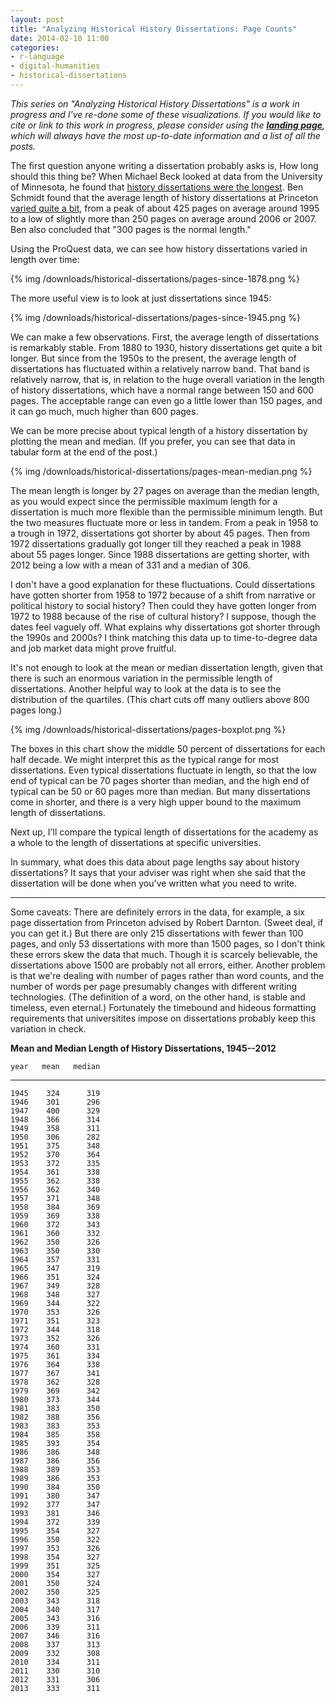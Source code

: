 ```yaml
---
layout: post
title: "Analyzing Historical History Dissertations: Page Counts"
date: 2014-02-10 11:00
categories: 
- r-language
- digital-humanities
- historical-dissertations
---
```


*This series on "Analyzing Historical History Dissertations" is a work
in progress and I've re-done some of these visualizations. If you would
like to cite or link to this work in progress, please consider using the
**[landing page][]**, which will always have the most up-to-date
information and a list of all the posts.*

  [landing page]: http://lincolnmullen.com/research/history-dissertations/

The first question anyone writing a dissertation probably asks is, How
long should this thing be? When Michael Beck looked at data from the
University of Minnesota, he found that [history dissertations were the
longest][]. Ben Schmidt found that the average length of history
dissertations at Princeton [varied quite a bit][], from a peak of about
425 pages on average around 1995 to a low of slightly more than 250
pages on average around 2006 or 2007. Ben also concluded that "300 pages
is the normal length."

Using the ProQuest data, we can see how history dissertations varied in
length over time:

{% img /downloads/historical-dissertations/pages-since-1878.png %}

The more useful view is to look at just dissertations since 1945:

{% img /downloads/historical-dissertations/pages-since-1945.png %}

We can make a few observations. First, the average length of
dissertations is remarkably stable. From 1880 to 1930, history
dissertations get quite a bit longer. But since from the 1950s to the
present, the average length of dissertations has fluctuated within a
relatively narrow band. That band is relatively narrow, that is, in
relation to the huge overall variation in the length of history
dissertations, which have a normal range between 150 and 600 pages. The
acceptable range can even go a little lower than 150 pages, and it can
go much, much higher than 600 pages.

We can be more precise about typical length of a history dissertation by
plotting the mean and median. (If you prefer, you can see that data in
tabular form at the end of the post.)

{% img /downloads/historical-dissertations/pages-mean-median.png %}

The mean length is longer by 27 pages on average than the median length,
as you would expect since the permissible maximum length for a
dissertation is much more flexible than the permissible minimum length.
But the two measures fluctuate more or less in tandem. From a peak in
1958 to a trough in 1972, dissertations got shorter by about 45 pages.
Then from 1972 dissertations gradually got longer till they reached a
peak in 1988 about 55 pages longer. Since 1988 dissertations are getting
shorter, with 2012 being a low with a mean of 331 and a median of 306.

I don't have a good explanation for these fluctuations. Could
dissertations have gotten shorter from 1958 to 1972 because of a shift
from narrative or political history to social history? Then could they
have gotten longer from 1972 to 1988 because of the rise of cultural
history? I suppose, though the dates feel vaguely off. What explains why
dissertations got shorter through the 1990s and 2000s? I think matching
this data up to time-to-degree data and job market data might prove
fruitful.

It's not enough to look at the mean or median dissertation length, given
that there is such an enormous variation in the permissible length of
dissertations. Another helpful way to look at the data is to see the
distribution of the quartiles. (This chart cuts off many outliers above
800 pages long.)

{% img /downloads/historical-dissertations/pages-boxplot.png %}

The boxes in this chart show the middle 50 percent of dissertations for
each half decade. We might interpret this as the typical range for most
dissertations. Even typical dissertations fluctuate in length, so that
the low end of typical can be 70 pages shorter than median, and the high
end of typical can be 50 or 60 pages more than median. But many
dissertations come in shorter, and there is a very high upper bound to
the maximum length of dissertations.

Next up, I'll compare the typical length of dissertations for the
academy as a whole to the length of dissertations at specific
universities.

In summary, what does this data about page lengths say about history
dissertations? It says that your adviser was right when she said that
the dissertation will be done when you've written what you need to
write.

* * * * *

Some caveats: There are definitely errors in the data, for example, a
six page dissertation from Princeton advised by Robert Darnton. (Sweet
deal, if you can get it.) But there are only 215 dissertations with
fewer than 100 pages, and only 53 dissertations with more than 1500
pages, so I don't think these errors skew the data that much. Though it
is scarcely believable, the dissertations above 1500 are probably not
all errors, either. Another problem is that we're dealing with number of
pages rather than word counts, and the number of words per page
presumably changes with different writing technologies. (The definition
of a word, on the other hand, is stable and timeless, even eternal.)
Fortunately the timebound and hideous formatting requirements that
universitites impose on dissertations probably keep this variation in
check.

**Mean and Median Length of History Dissertations, 1945--2012**

    year   mean   median
  ------ ------ --------
    1945    324      319
    1946    301      296
    1947    400      329
    1948    366      314
    1949    358      311
    1950    306      282
    1951    375      348
    1952    370      364
    1953    372      335
    1954    361      338
    1955    362      338
    1956    362      340
    1957    371      348
    1958    384      369
    1959    369      338
    1960    372      343
    1961    360      332
    1962    350      326
    1963    350      330
    1964    357      331
    1965    347      319
    1966    351      324
    1967    349      328
    1968    348      327
    1969    344      322
    1970    353      326
    1971    351      323
    1972    344      318
    1973    352      326
    1974    360      331
    1975    361      334
    1976    364      338
    1977    367      341
    1978    362      328
    1979    369      342
    1980    373      344
    1981    383      350
    1982    388      356
    1983    383      353
    1984    385      358
    1985    393      354
    1986    386      348
    1987    386      356
    1988    389      353
    1989    386      353
    1990    384      350
    1991    380      347
    1992    377      347
    1993    381      346
    1994    372      339
    1995    354      327
    1996    350      322
    1997    353      326
    1998    354      327
    1999    351      325
    2000    354      327
    2001    350      324
    2002    350      325
    2003    343      318
    2004    340      317
    2005    343      316
    2006    339      311
    2007    346      316
    2008    337      313
    2009    332      308
    2010    334      311
    2011    330      310
    2012    331      306
    2013    333      311

  [history dissertations were the longest]: http://beckmw.wordpress.com/2013/04/15/how-long-is-the-average-dissertation/
  [varied quite a bit]: http://rpubs.com/benmschmidt/princetonhistorydiss

